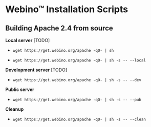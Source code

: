 # Webino™ Installation Scripts

## Building Apache 2.4 from source

**Local server** [TODO]

- `wget https://get.webino.org/apache -qO- | sh`

- `wget https://get.webino.org/apache -qO- | sh -s -- --local`

**Development server** [TODO]

- `wget https://get.webino.org/apache -qO- | sh -s -- --dev`

**Public server**

- `wget https://get.webino.org/apache -qO- | sh -s -- --pub`

**Cleanup**

- `wget https://get.webino.org/apache -qO- | sh -s -- --clean`
